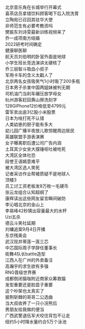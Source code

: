 北京音乐角在长城举行开幕式  
喜茶店员拿错饮料顾客喝下后入院洗胃  
立陶宛已召回其驻华大使  
非师范生有必要考教资吗  
樊振东刘诗雯最新训练视频来了  
乔一成项南方结婚  
2022研考时间确定  
健康聊医聊  
航天员刘伯明的卧室外面是地球  
小学生班长竞选演讲太硬核了  
乔三丽智斗吸血小叔子  
军用卡车的含义太戳人了  
北京两名女孩吸笑气1小时吸了200多瓶  
日本男子杀害中国两姐妹被判无期  
司机油门当刹车碾压放学母女  
杭州游客赶回黄山擦洗刻字  
128GiPhone12价格低至4799元  
雷军卖出逾3亿股小米股票  
日本为啥打死不认错  
人类幼崽的胆子能有多大  
幼儿园广播半夜放儿歌惊醒周边居民  
英雄联盟手游表演赛  
女子曝离职后遭公司广告内涵  
土耳其少女坐大摆锤呕吐被呛死  
大湾区全体社恐  
段誉王语嫣意难平  
被大湾区选人笑死  
记者采访作业帮被质疑不是地球人  
顶楼3  
员工讨工资老板发8万枚一毛硬币  
张云龙组合认知超纲了  
康辉读出这些网友留言瞬间破防  
李沁唱北京的金山上  
李易峰42秒猜出容量最大的水杯  
Uzi五杀  
德云斗笑社延期  
刘墉追案9月4日开播  
东京残奥会  
武汉现并蒂莲一莲三芯  
中芯国际周子学辞任董事长  
街舞4队长battle造型  
江西人在广州的外卖备注  
高瀚宇的求生欲有多强  
RNG晋级世界赛  
成都倒闭猫咖附近商家众筹救猫  
发型重要还是脸盘子重要  
这个吵架也太真实了  
披荆斩棘的哥哥二公选曲  
当大叔收养了一只小浣熊后  
男朋友给我做的便当  
广西武警退伍军犬咬住背包不让走  
纽约5小时降水量约合5万个泳池  
